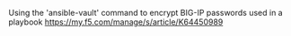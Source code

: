 Using the 'ansible-vault' command to encrypt BIG-IP passwords used in a playbook
		https://my.f5.com/manage/s/article/K64450989
